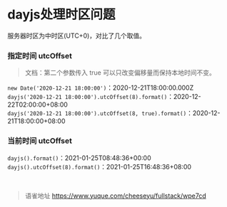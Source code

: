 # dayjs处理时区问题
服务器时区为中时区(UTC+0)，对比了几个取值。

### 指定时间 utcOffset

> 文档：第二个参数传入 true 可以只改变偏移量而保持本地时间不变。

`new Date('2020-12-21 18:00:00')`：2020-12-21T18:00:00.000Z  
`dayjs('2020-12-21 18:00:00').utcOffset(8).format()`：2020-12-22T02:00:00+08:00  
`dayjs('2020-12-21 18:00:00').utcOffset(8, true).format()`：2020-12-21T18:00:00+08:00

### 当前时间 utcOffset

`dayjs().format()`：2021-01-25T08:48:36+00:00  
`dayjs().utcOffset(8).format()`：2021-01-25T16:48:36+08:00

<br>
  
> 语雀地址 https://www.yuque.com/cheeseyu/fullstack/wpe7cd